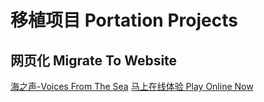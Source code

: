 # 移植项目 Portation Projects

## 网页化 Migrate To Website
[海之声-Voices From The Sea](https://github.com/GlacierLab/ruffle-voicesea)  [马上在线体验 Play Online Now](https://voicesea.qinlili.bid/)  
